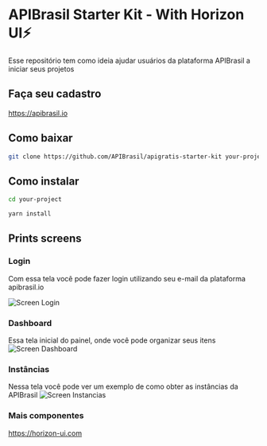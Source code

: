 # APIBrasil Starter Kit - With Horizon UI⚡️

Esse repositório tem como ideia ajudar usuários da plataforma APIBrasil a iniciar seus projetos

## Faça seu cadastro
<a href="https://apibrasil.io" target="_blank"> https://apibrasil.io </a>

## Como baixar
```bash
git clone https://github.com/APIBrasil/apigratis-starter-kit your-project
```

## Como instalar
```bash
cd your-project 
```

```bash
yarn install
```

## Prints screens

### Login
Com essa tela você pode fazer login utilizando seu e-mail da plataforma apibrasil.io

<img src="https://i.imgur.com/uGF5f1r.png" alt="Screen Login" />

### Dashboard

Essa tela inicial do painel, onde você pode organizar seus itens
<img src="https://i.imgur.com/Cxga4Im.png" alt="Screen Dashboard" />

### Instâncias

Nessa tela você pode ver um exemplo de como obter as instâncias da APIBrasil
<img src="https://i.imgur.com/m3bKDj3.png" alt="Screen Instancias" />

### Mais componentes
<a href="https://horizon-ui.com" target="_blank"> https://horizon-ui.com </a>
